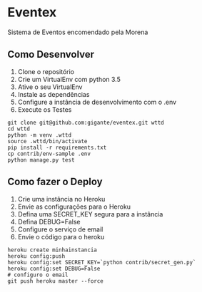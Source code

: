 # Eventex

Sistema de Eventos encomendado pela Morena

## Como Desenvolver

1. Clone o repositório
2. Crie um VirtualEnv com python 3.5
3. Ative o seu VirtualEnv
4. Instale as dependências
5. Configure a instância de desenvolvimento com o .env
6. Execute os Testes

```console
git clone git@github.com:gigante/eventex.git wttd
cd wttd
python -m venv .wttd
source .wttd/bin/activate
pip install -r requirements.txt
cp contrib/env-sample .env
python manage.py test
```

## Como fazer o Deploy

1. Crie uma instância no Heroku
2. Envie as configurações para o Heroku
3. Defina uma SECRET_KEY segura para a instância
4. Defina DEBUG=False
5. Configure o serviço de email
6. Envie o código para o heroku

```console
heroku create minhainstancia
heroku config:push
heroku config:set SECRET_KEY=`python contrib/secret_gen.py`
heroku config:set DEBUG=False
# configuro o email
git push heroku master --force
```